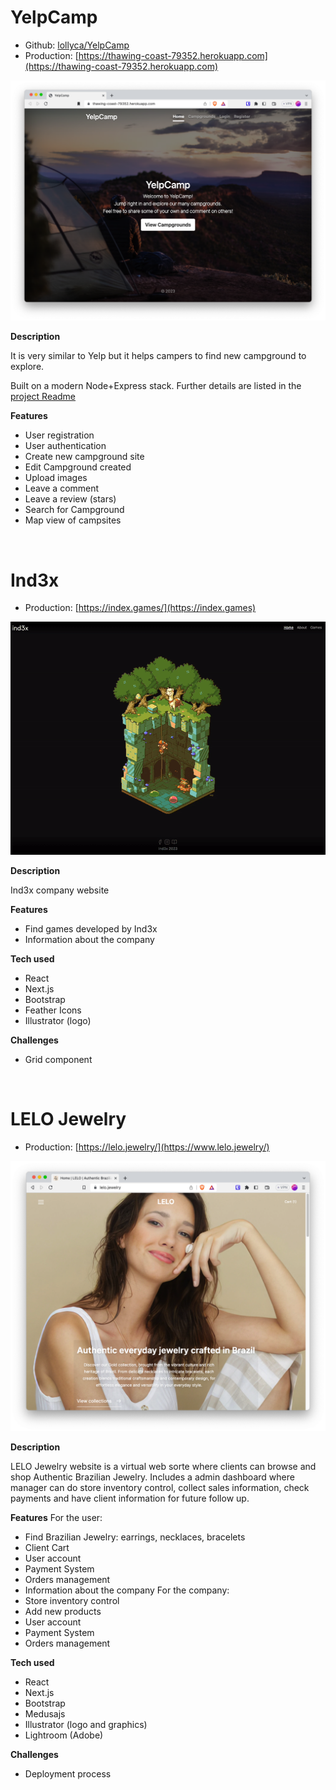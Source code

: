 # YelpCamp

- Github: [lollyca/YelpCamp](https://github.com/lollyca/YelpCamp)
- Production: [https://thawing-coast-79352.herokuapp.com](https://thawing-coast-79352.herokuapp.com)

![yelpcamp, my site](./images/yelpcamp.png)

**Description**

It is very similar to Yelp but it helps campers to find new campground to explore. 

Built on a modern Node+Express stack. Further details are listed in the [project Readme](https://github.com/lollyca/YelpCamp#built-with)

**Features**

- User registration
- User authentication
- Create new campground site
- Edit Campground created
- Upload images
- Leave a comment
- Leave a review (stars)
- Search for Campground
- Map view of campsites

<br/>

# Ind3x

- Production: [https://index.games/](https://index.games)

![index, my site](./images/ind3x.gif)

**Description**

Ind3x company website

**Features**
- Find games developed by Ind3x
- Information about the company

**Tech used**
- React
- Next.js
- Bootstrap
- Feather Icons
- Illustrator (logo)

**Challenges**
- Grid component

<br/>

# LELO Jewelry

- Production: [https://lelo.jewelry/](https://www.lelo.jewelry/)

![lelo, my site](./images/lelo.png)

**Description**

LELO Jewelry website is a virtual web sorte where clients can browse and shop Authentic Brazilian Jewelry. Includes a admin dashboard where manager can do store inventory control, collect sales information, check payments and have client information for future follow up.

**Features**
For the user:
- Find Brazilian Jewelry: earrings, necklaces, bracelets
- Client Cart
- User account
- Payment System
- Orders management
- Information about the company
For the company:
- Store inventory control
- Add new products
- User account
- Payment System
- Orders management

**Tech used**
- React
- Next.js
- Bootstrap
- Medusajs
- Illustrator (logo and graphics)
- Lightroom (Adobe)

**Challenges**
- Deployment process

<br/>
